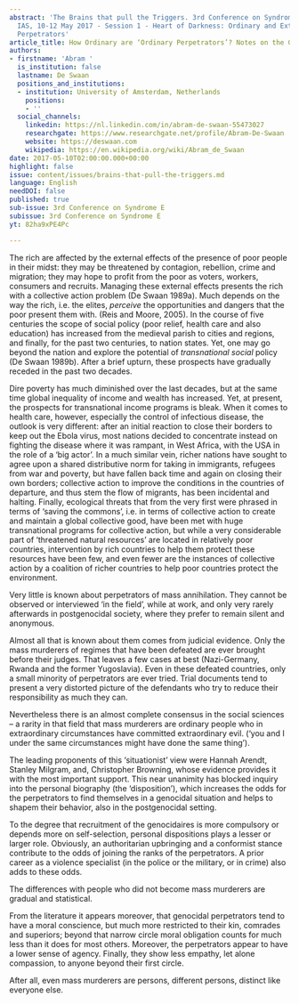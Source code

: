 ```yaml
---
abstract: 'The Brains that pull the Triggers. 3rd Conference on Syndrome E, Paris
  IAS, 10-12 May 2017 - Session 1 - Heart of Darkness: Ordinary and Extraordinary
  Perpetrators'
article_title: How Ordinary are ‘Ordinary Perpetrators’? Notes on the Genocidal Mentality
authors:
- firstname: 'Abram '
  is_institution: false
  lastname: De Swaan
  positions_and_institutions:
  - institution: University of Amsterdam, Netherlands
    positions:
    - ''
  social_channels:
    linkedin: https://nl.linkedin.com/in/abram-de-swaan-55473027
    researchgate: https://www.researchgate.net/profile/Abram-De-Swaan
    website: https://deswaan.com
    wikipedia: https://en.wikipedia.org/wiki/Abram_de_Swaan
date: 2017-05-10T02:00:00.000+00:00
highlight: false
issue: content/issues/brains-that-pull-the-triggers.md
language: English
needDOI: false
published: true
sub-issue: 3rd Conference on Syndrome E
subissue: 3rd Conference on Syndrome E
yt: 82ha9xPE4Pc

---
```

The rich are affected by the external effects of the presence of poor people in their midst: they may be threatened by contagion, rebellion, crime and migration; they may hope to profit from the poor as voters, workers, consumers and recruits. Managing these external effects presents the rich with a collective action problem (De Swaan 1989a). Much depends on the way the rich, i.e. the elites, _perceive_ the opportunities and dangers that the poor present them with. (Reis and Moore, 2005). In the course of five centuries the scope of social policy (poor relief, health care and also education) has increased from the medieval parish to cities and regions, and finally, for the past two centuries, to nation states. Yet, one may go beyond the nation and explore the potential of _transnational social_ policy (De Swaan 1989b). After a brief upturn, these prospects have gradually receded in the past two decades.

Dire poverty has much diminished over the last decades, but at the same time global inequality of income and wealth has increased. Yet, at present, the prospects for transnational income programs is bleak. When it comes to health care, however, especially the control of infectious disease, the outlook is very different: after an initial reaction to close their borders to keep out the Ebola virus, most nations decided to concentrate instead on fighting the disease where it was rampant, in West Africa, with the USA in the role of a ‘big actor’. In a much similar vein, richer nations have sought to agree upon a shared distributive norm for taking in immigrants, refugees from war and poverty, but have fallen back time and again on closing their own borders; collective action to improve the conditions in the countries of departure, and thus stem the flow of migrants, has been incidental and halting. Finally, ecological threats that from the very first were phrased in terms of ‘saving the commons’, i.e. in terms of collective action to create and maintain a global collective good, have been met with huge transnational programs for collective action, but while a very considerable part of ‘threatened natural resources’ are located in relatively poor countries, intervention by rich countries to help them protect these resources have been few, and even fewer are the instances of collective action by a coalition of richer countries to help poor countries protect the environment.

Very little is known about perpetrators of mass annihilation. They cannot be observed or interviewed ‘in the field’, while at work, and only very rarely afterwards in postgenocidal society, where they prefer to remain silent and anonymous.

Almost all that is known about them comes from judicial evidence. Only the mass murderers of regimes that have been defeated are ever brought before their judges. That leaves a few cases at best (Nazi-Germany, Rwanda and the former Yugoslavia). Even in these defeated countries, only a small minority of perpetrators are ever tried. Trial documents tend to present a very distorted picture of the defendants who try to reduce their responsibility as much they can.

Nevertheless there is an almost complete consensus in the social sciences – a rarity in that field that mass murderers are ordinary people who in extraordinary circumstances have committed extraordinary evil. (‘you and I under the same circumstances might have done the same thing’).

The leading proponents of this ‘situationist’ view were Hannah Arendt, Stanley Milgram, and, Christopher Browning, whose evidence provides it with the most important support. This near unanimity has blocked inquiry into the personal biography (the ‘disposition’), which increases the odds for the perpetrators to find themselves in a genocidal situation and helps to shapem their behavior, also in the postgenocidal setting.

To the degree that recruitment of the genocidaires is more compulsory or depends more on self-selection, personal dispositions plays a lesser or larger role. Obviously, an authoritarian upbringing and a conformist stance contribute to the odds of joining the ranks of the perpetrators. A prior career as a violence specialist (in the police or the military, or in crime) also adds to these odds.

The differences with people who did not become mass murderers are gradual and statistical.

From the literature it appears moreover, that genocidal perpetrators tend to have a moral conscience, but much more restricted to their kin, comrades and superiors; beyond that narrow circle moral obligation counts for much less than it does for most others. Moreover, the perpetrators appear to have a lower sense of agency. Finally, they show less empathy, let alone compassion, to anyone beyond their first circle.

After all, even mass murderers are persons, different persons, distinct like everyone else.

<Youtube yt="82ha9xPE4Pc" caption="How Ordinary are ‘Ordinary Perpetrators’? Notes on the Genocidal Mentality"></Youtube>